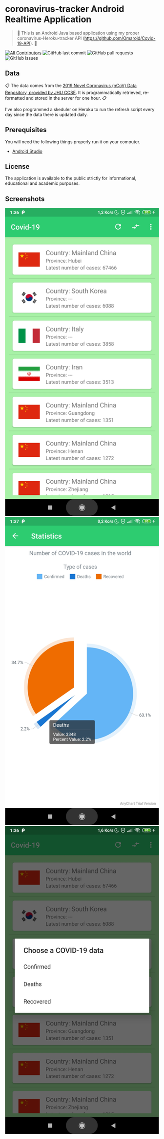 # coronavirus-tracker Android Realtime Application

> 🦠 This is an Android Java based application using my proper coronavirus-Heroku-tracker API (https://github.com/Omaroid/Covid-19-API). 🦠

[![All Contributors](https://img.shields.io/badge/all_contributors-1-orange.svg?style=flat-square)](#contributors-)
![GitHub last commit](https://img.shields.io/github/last-commit/Omaroid/Covid-19-Android)
![GitHub pull requests](https://img.shields.io/github/issues-pr/Omaroid/Covid-19-Android)
![GitHub issues](https://img.shields.io/github/issues/Omaroid/Covid-19-Android)

## Data

📋 The data comes from the [2019 Novel Coronavirus (nCoV) Data Repository, provided
by JHU CCSE](https://github.com/CSSEGISandData/2019-nCoV). It is
programmatically retrieved, re-formatted and stored in the server for one hour. 📋

I've also programmed a skeduler on Heroku to run the refresh script every day since the data there is updated daily.

## Prerequisites

You will need the following things properly run it on your computer.

* [Android Studio](https://developer.android.com/studio#downloads)

## License

The application is available to the public strictly for informational, educational and academic purposes.

## Screenshots

![](./Scsht1.jpg) ![](./Scsht2.jpg) ![](./Scsht3.jpg)

